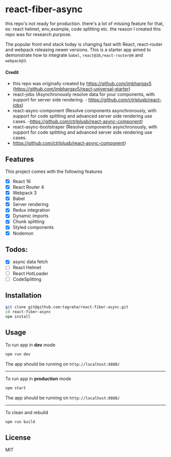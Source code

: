 # react-fiber-async
this repo's not ready for production. there's a lot of missing feature for that, ex: react helmet, env_example, code splitting etc. the reason I created this repo was for research purpose. 

The popular front end stack today is changing fast with React, react-router and webpack releasing newer versions. This is a starter app aimed to demonstrate how to integrate `babel`, `react@16`,`react-router@4` and `webpack@3`.

#### Credit
- this repo was originally created by https://github.com/imbhargav5 (https://github.com/imbhargav5/react-universal-starter)
- react-jobs (Asynchronously resolve data for your components, with support for server side rendering. - https://github.com/ctrlplusb/react-jobs)
- react-async-component (Resolve components asynchronously, with support for code splitting and advanced server side rendering use cases. -https://github.com/ctrlplusb/react-async-component)
- react-async-bootstraper (Resolve components asynchronously, with support for code splitting and advanced server side rendering use cases.
 - https://github.com/ctrlplusb/react-async-component)


## Features

This project comes with the following features

- [x] React 16
- [x] React Router 4
- [x] Webpack 3
- [x] Babel
- [x] Server rendering
- [x] Redux integration
- [x] Dynamic imports
- [x] Chunk splitting
- [x] Styled components
- [x] Nodemon

## Todos:
- [x] async data fetch
- [ ] React Helmet
- [ ] React HotLoader
- [ ] CodeSplitting

## Installation

```bash
git clone git@github.com:tagraha/react-fiber-async.git
cd react-fiber-async
npm install
```

## Usage

To run app in **dev** mode

```bash
npm run dev
```

The app should be running on `http://localhost:8888/`

<hr/>

To run app in **production** mode

```bash
npm start
```
The app should be running on `http://localhost:8888/`

<hr/>

To clean and rebuild

```bash
npm run build
```
## License

MIT
